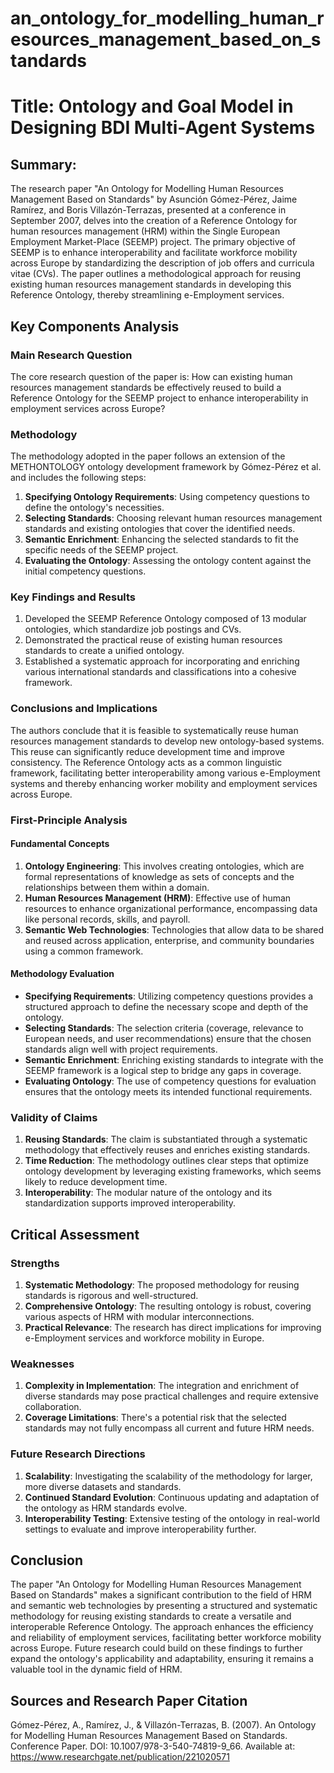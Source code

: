 # an_ontology_for_modelling_human_resources_management_based_on_standards

# Title: Ontology and Goal Model in Designing BDI Multi-Agent Systems

## Summary:
The research paper "An Ontology for Modelling Human Resources Management Based on Standards" by Asunción Gómez-Pérez, Jaime Ramírez, and Boris Villazón-Terrazas, presented at a conference in September 2007, delves into the creation of a Reference Ontology for human resources management (HRM) within the Single European Employment Market-Place (SEEMP) project. The primary objective of SEEMP is to enhance interoperability and facilitate workforce mobility across Europe by standardizing the description of job offers and curricula vitae (CVs). The paper outlines a methodological approach for reusing existing human resources management standards in developing this Reference Ontology, thereby streamlining e-Employment services.

## Key Components Analysis

### Main Research Question
The core research question of the paper is: How can existing human resources management standards be effectively reused to build a Reference Ontology for the SEEMP project to enhance interoperability in employment services across Europe?

### Methodology
The methodology adopted in the paper follows an extension of the METHONTOLOGY ontology development framework by Gómez-Pérez et al. and includes the following steps:
1. **Specifying Ontology Requirements**: Using competency questions to define the ontology's necessities.
2. **Selecting Standards**: Choosing relevant human resources management standards and existing ontologies that cover the identified needs.
3. **Semantic Enrichment**: Enhancing the selected standards to fit the specific needs of the SEEMP project.
4. **Evaluating the Ontology**: Assessing the ontology content against the initial competency questions.

### Key Findings and Results
1. Developed the SEEMP Reference Ontology composed of 13 modular ontologies, which standardize job postings and CVs.
2. Demonstrated the practical reuse of existing human resources standards to create a unified ontology.
3. Established a systematic approach for incorporating and enriching various international standards and classifications into a cohesive framework.

### Conclusions and Implications
The authors conclude that it is feasible to systematically reuse human resources management standards to develop new ontology-based systems. This reuse can significantly reduce development time and improve consistency. The Reference Ontology acts as a common linguistic framework, facilitating better interoperability among various e-Employment systems and thereby enhancing worker mobility and employment services across Europe.

### First-Principle Analysis

#### Fundamental Concepts
1. **Ontology Engineering**: This involves creating ontologies, which are formal representations of knowledge as sets of concepts and the relationships between them within a domain.
2. **Human Resources Management (HRM)**: Effective use of human resources to enhance organizational performance, encompassing data like personal records, skills, and payroll.
3. **Semantic Web Technologies**: Technologies that allow data to be shared and reused across application, enterprise, and community boundaries using a common framework.

#### Methodology Evaluation
- **Specifying Requirements**: Utilizing competency questions provides a structured approach to define the necessary scope and depth of the ontology.
- **Selecting Standards**: The selection criteria (coverage, relevance to European needs, and user recommendations) ensure that the chosen standards align well with project requirements.
- **Semantic Enrichment**: Enriching existing standards to integrate with the SEEMP framework is a logical step to bridge any gaps in coverage.
- **Evaluating Ontology**: The use of competency questions for evaluation ensures that the ontology meets its intended functional requirements.

### Validity of Claims
1. **Reusing Standards**: The claim is substantiated through a systematic methodology that effectively reuses and enriches existing standards.
2. **Time Reduction**: The methodology outlines clear steps that optimize ontology development by leveraging existing frameworks, which seems likely to reduce development time.
3. **Interoperability**: The modular nature of the ontology and its standardization supports improved interoperability.

## Critical Assessment

### Strengths
1. **Systematic Methodology**: The proposed methodology for reusing standards is rigorous and well-structured.
2. **Comprehensive Ontology**: The resulting ontology is robust, covering various aspects of HRM with modular interconnections.
3. **Practical Relevance**: The research has direct implications for improving e-Employment services and workforce mobility in Europe.

### Weaknesses
1. **Complexity in Implementation**: The integration and enrichment of diverse standards may pose practical challenges and require extensive collaboration.
2. **Coverage Limitations**: There's a potential risk that the selected standards may not fully encompass all current and future HRM needs.

### Future Research Directions
1. **Scalability**: Investigating the scalability of the methodology for larger, more diverse datasets and standards.
2. **Continued Standard Evolution**: Continuous updating and adaptation of the ontology as HRM standards evolve.
3. **Interoperability Testing**: Extensive testing of the ontology in real-world settings to evaluate and improve interoperability further.

## Conclusion
The paper "An Ontology for Modelling Human Resources Management Based on Standards" makes a significant contribution to the field of HRM and semantic web technologies by presenting a structured and systematic methodology for reusing existing standards to create a versatile and interoperable Reference Ontology. The approach enhances the efficiency and reliability of employment services, facilitating better workforce mobility across Europe. Future research could build on these findings to further expand the ontology's applicability and adaptability, ensuring it remains a valuable tool in the dynamic field of HRM.

## Sources and Research Paper Citation
Gómez-Pérez, A., Ramírez, J., & Villazón-Terrazas, B. (2007). An Ontology for Modelling Human Resources Management Based on Standards. Conference Paper. DOI: 10.1007/978-3-540-74819-9_66. Available at: https://www.researchgate.net/publication/221020571